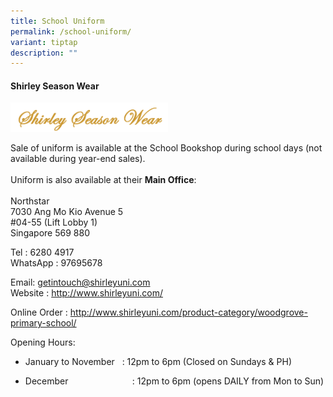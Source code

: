 ```yaml
---
title: School Uniform
permalink: /school-uniform/
variant: tiptap
description: ""
---
```

<h4><strong>Shirley Season Wear</strong></h4>
<p></p><a class="isomer-image-wrapper" href="https://www.shirleyuni.com"><img style="width: 50%;" height="auto" width="100%" alt="" src="/images/Screenshot_2024_09_23_115823.png"></a>
<p></p>
<p>Sale of uniform is available at the School Bookshop during school days
(not available during year-end sales).
<br>
<br>Uniform is also available at their <strong>Main Office</strong>:
<br>
<br>Northstar
<br>7030 Ang Mo Kio Avenue 5
<br>#04-55 (Lift Lobby 1)
<br>Singapore 569 880</p>
<p>Tel : 6280 4917
<br>WhatsApp : 97695678</p>
<p>Email: <a href="mailto:getintouch@shirleyuni.com" rel="noopener noreferrer nofollow" target="_blank">getintouch@shirleyuni.com</a>
<br>Website : <a href="http://www.shirleyuni.com/" rel="noopener noreferrer nofollow" target="_blank">http://www.shirleyuni.com/</a>
</p>
<p>Online Order : <a href="http://www.shirleyuni.com/product-category/woodgrove-primary-school/" rel="noopener noreferrer nofollow" target="_blank">http://www.shirleyuni.com/product-category/woodgrove-primary-school/</a>
</p>
<p></p>
<p></p>
<p>Opening Hours:</p>
<ul data-tight="true" class="tight">
<li>
<p>January to November&nbsp;&nbsp; : 12pm to 6pm (Closed on Sundays &amp;
PH)</p>
</li>
<li>
<p>December &nbsp;&nbsp;&nbsp;&nbsp;&nbsp;&nbsp;&nbsp;&nbsp;&nbsp;&nbsp;&nbsp;&nbsp;&nbsp;&nbsp;&nbsp;&nbsp;&nbsp;&nbsp;&nbsp;&nbsp;&nbsp;&nbsp;&nbsp;&nbsp;
: 12pm to 6pm (opens DAILY from Mon to Sun)</p>
</li>
</ul>
<p></p>